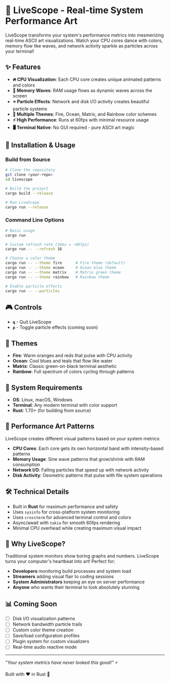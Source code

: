# 🎨 LiveScope - Real-time System Performance Art

LiveScope transforms your system's performance metrics into mesmerizing real-time ASCII art visualizations. Watch your CPU cores dance with colors, memory flow like waves, and network activity sparkle as particles across your terminal!

## ✨ Features

- **🔥 CPU Visualization**: Each CPU core creates unique animated patterns and colors
- **🌊 Memory Waves**: RAM usage flows as dynamic waves across the screen  
- **⭐ Particle Effects**: Network and disk I/O activity creates beautiful particle systems
- **🎨 Multiple Themes**: Fire, Ocean, Matrix, and Rainbow color schemes
- **⚡ High Performance**: Runs at 60fps with minimal resource usage
- **🖥️ Terminal Native**: No GUI required - pure ASCII art magic

## 🚀 Installation & Usage

### Build from Source
```bash
# Clone the repository
git clone <your-repo>
cd livescope

# Build the project
cargo build --release

# Run LiveScope
cargo run --release
```

### Command Line Options
```bash
# Basic usage
cargo run

# Custom refresh rate (16ms = ~60fps)
cargo run -- --refresh 16

# Choose a color theme
cargo run -- --theme fire      # Fire theme (default)
cargo run -- --theme ocean     # Ocean blue theme  
cargo run -- --theme matrix    # Matrix green theme
cargo run -- --theme rainbow   # Rainbow theme

# Enable particle effects
cargo run -- --particles
```

## 🎮 Controls

- **`q`** - Quit LiveScope
- **`p`** - Toggle particle effects (coming soon)

## 🎨 Themes

- **Fire**: Warm oranges and reds that pulse with CPU activity
- **Ocean**: Cool blues and teals that flow like water
- **Matrix**: Classic green-on-black terminal aesthetic  
- **Rainbow**: Full spectrum of colors cycling through patterns

## 🔧 System Requirements

- **OS**: Linux, macOS, Windows
- **Terminal**: Any modern terminal with color support
- **Rust**: 1.70+ (for building from source)

## 🎯 Performance Art Patterns

LiveScope creates different visual patterns based on your system metrics:

- **CPU Cores**: Each core gets its own horizontal band with intensity-based patterns
- **Memory Usage**: Sine wave patterns that grow/shrink with RAM consumption  
- **Network I/O**: Falling particles that speed up with network activity
- **Disk Activity**: Geometric patterns that pulse with file system operations

## 🛠️ Technical Details

- Built in **Rust** for maximum performance and safety
- Uses `sysinfo` for cross-platform system monitoring
- Uses `crossterm` for advanced terminal control and colors
- Async/await with `tokio` for smooth 60fps rendering
- Minimal CPU overhead while creating maximum visual impact

## 🎪 Why LiveScope?

Traditional system monitors show boring graphs and numbers. LiveScope turns your computer's heartbeat into art! Perfect for:

- **Developers** monitoring build processes and system load
- **Streamers** adding visual flair to coding sessions  
- **System Administrators** keeping an eye on server performance
- **Anyone** who wants their terminal to look absolutely stunning

## 📊 Coming Soon

- [ ] Disk I/O visualization patterns
- [ ] Network bandwidth particle trails  
- [ ] Custom color theme creation
- [ ] Save/load configuration profiles
- [ ] Plugin system for custom visualizers
- [ ] Real-time audio reactive mode

---

*"Your system metrics have never looked this good!"* ⚡

Built with ❤️ in Rust 🦀
